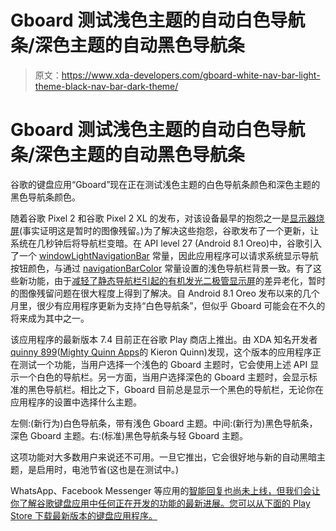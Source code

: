# Gboard 测试浅色主题的自动白色导航条/深色主题的自动黑色导航条

> 原文：<https://www.xda-developers.com/gboard-white-nav-bar-light-theme-black-nav-bar-dark-theme/>

# Gboard 测试浅色主题的自动白色导航条/深色主题的自动黑色导航条

谷歌的键盘应用“Gboard”现在正在测试浅色主题的白色导航条颜色和深色主题的黑色导航条颜色。

随着谷歌 Pixel 2 和谷歌 Pixel 2 XL 的发布，对该设备最早的抱怨之一是[显示器烧屏](https://www.xda-developers.com/google-pixel-2-xl-display-burn-issues/)(事实证明这是暂时的图像残留。)为了解决这些抱怨，谷歌发布了一个更新，让系统在几秒钟后将导航栏变暗。在 API level 27 (Android 8.1 Oreo)中，谷歌引入了一个 [windowLightNavigationBar](https://developer.android.com/reference/android/R.attr#windowLightNavigationBar) 常量，因此应用程序可以请求系统显示导航按钮颜色，与通过 [navigationBarColor](https://developer.android.com/reference/android/R.attr.html#navigationBarColor) 常量设置的浅色导航栏背景一致。有了这些新功能，由于[减轻了静态导航栏引起的有机发光二极管显示屏](https://www.xda-developers.com/google-pixel-2-xl-warranty-color-mode/)的差异老化，暂时的图像残留问题在很大程度上得到了解决。自 Android 8.1 Oreo 发布以来的几个月里，很少有应用程序更新为支持“白色导航条”，但似乎 Gboard 可能会在不久的将来成为其中之一。

该应用程序的最新版本 7.4 目前正在谷歌 Play 商店上推出。由 XDA 知名开发者[quinny 899](https://forum.xda-developers.com/member.php?u=3563640)([Mighty Quinn Apps](http://quinny898.co.uk/)的 Kieron Quinn)发现，这个版本的应用程序正在测试一个功能，当用户选择一个浅色的 Gboard 主题时，它会使用上述 API 显示一个白色的导航栏。另一方面，当用户选择深色的 Gboard 主题时，会显示标准的黑色导航栏。相比之下，Gboard 目前总是显示一个黑色的导航栏，无论你在应用程序的设置中选择什么主题。

左侧:(新行为)白色导航条，带有浅色 Gboard 主题。中间:(新行为)黑色导航条，深色 Gboard 主题。右:(标准)黑色导航条与轻 Gboard 主题。

这项功能对大多数用户来说还不可用。一旦它推出，它会很好地与新的自动黑暗主题，是启用时，电池节省(这也是在测试中。)

WhatsApp、Facebook Messenger 等应用的[智能回复也尚未上线，但我们会让你了解谷歌键盘应用中任何正在开发的功能的最新进展。您可以从下面的 Play Store 下载最新版本的键盘应用程序。](https://www.xda-developers.com/gboard-smart-replies-whatsapp-facebook-allo-snapchat/)